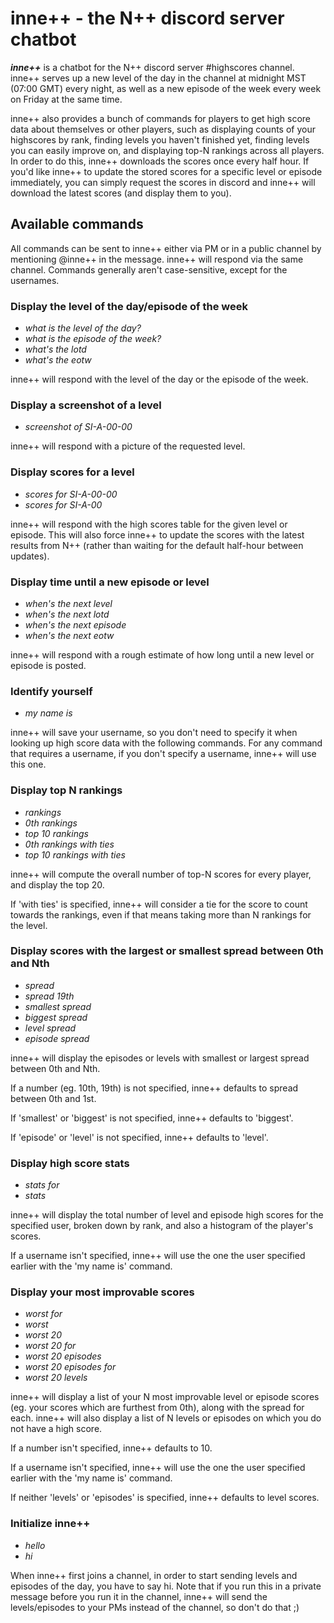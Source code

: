 # inne++ - the N++ discord server chatbot
***inne++*** is a chatbot for the N++ discord server #highscores channel. inne++ serves up a new level of the day in the channel at midnight MST (07:00 GMT) every night, as well as a new episode of the week every week on Friday at the same time.

inne++ also provides a bunch of commands for players to get high score data about themselves or other players, such as displaying counts of your highscores by rank, finding levels you haven't finished yet, finding levels you can easily improve on, and displaying top-N rankings across all players. In order to do this, inne++ downloads the scores once every half hour. If you'd like inne++ to update the stored scores for a specific level or episode immediately, you can simply request the scores in discord and inne++ will download the latest scores (and display them to you).

## Available commands

All commands can be sent to inne++ either via PM or in a public channel by mentioning @inne++ in the message. inne++ will respond via the same channel.
Commands generally aren't case-sensitive, except for the usernames.

### Display the level of the day/episode of the week
- *what is the level of the day?*
- *what is the episode of the week?*
- *what's the lotd*
- *what's the eotw*

inne++ will respond with the level of the day or the episode of the week.

### Display a screenshot of a level
- *screenshot of SI-A-00-00*

inne++ will respond with a picture of the requested level.

### Display scores for a level
- *scores for SI-A-00-00*
- *scores for SI-A-00*

inne++ will respond with the high scores table for the given level or episode.
This will also force inne++ to update the scores with the latest results from N++ (rather than waiting for the default half-hour between updates).

### Display time until a new episode or level
- *when's the next level*
- *when's the next lotd*
- *when's the next episode*
- *when's the next eotw*

inne++ will respond with a rough estimate of how long until a new level or episode is posted.

### Identify yourself
- *my name is <username>*

inne++ will save your username, so you don't need to specify it when looking up high score data with the following commands.
For any command that requires a username, if you don't specify a username, inne++ will use this one.

### Display top N rankings
- *rankings*
- *0th rankings*
- *top 10 rankings*
- *0th rankings with ties*
- *top 10 rankings with ties*

inne++ will compute the overall number of top-N scores for every player, and display the top 20.

If 'with ties' is specified, inne++ will consider a tie for the score to count towards the rankings, even if that means taking more than N rankings for the level.

### Display scores with the largest or smallest spread between 0th and Nth
- *spread*
- *spread 19th*
- *smallest spread*
- *biggest spread*
- *level spread*
- *episode spread*

inne++ will display the episodes or levels with smallest or largest spread between 0th and Nth.

If a number (eg. 10th, 19th) is not specified, inne++ defaults to spread between 0th and 1st.

If 'smallest' or 'biggest' is not specified, inne++ defaults to 'biggest'.

If 'episode' or 'level' is not specified, inne++ defaults to 'level'.

### Display high score stats
- *stats for <username>*
- *stats*

inne++ will display the total number of level and episode high scores for the specified user, broken down by rank, and also a histogram of the player's scores.

If a username isn't specified, inne++ will use the one the user specified earlier with the 'my name is' command.

### Display your most improvable scores
- *worst for <username>*
- *worst*
- *worst 20*
- *worst 20 for <username>*
- *worst 20 episodes*
- *worst 20 episodes for <username>*
- *worst 20 levels*

inne++ will display a list of your N most improvable level or episode scores (eg. your scores which are furthest from 0th), along with the spread for each. inne++ will also display a list of N levels or episodes on which you do not have a high score.

If a number isn't specified, inne++ defaults to 10.

If a username isn't specified, inne++ will use the one the user specified earlier with the 'my name is' command.

If neither 'levels' or 'episodes' is specified, inne++ defaults to level scores.

### Initialize inne++
- *hello*
- *hi*

When inne++ first joins a channel, in order to start sending levels and episodes of the day, you have to say hi. Note that if you run this in a private message before you run it in the channel, inne++ will send the levels/episodes to your PMs instead of the channel, so don't do that ;)
